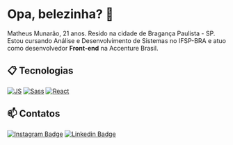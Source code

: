 # Opa, belezinha? 🎈

Matheus Munarão, 21 anos. Resido na cidade de Bragança Paulista - SP. 
Estou cursando Análise e Desenvolvimento de Sistemas no IFSP-BRA e atuo como desenvolvedor **Front-end** na Accenture Brasil.

## 📋 Tecnologias

[![JS](https://img.shields.io/badge/JavaScript-5E5C5C?style=for-the-badge&logo=javascript&logoColor=F7DF1E&style=plastic)]()
[![Sass](https://img.shields.io/badge/Sass-CC6699?style=for-the-badge&logo=sass&logoColor=white&style=plastic)]()
[![React](https://img.shields.io/badge/React-20232A?style=for-the-badge&logo=react&logoColor=61DAFB&style=plastic)]()

## 📫 Contatos

[![Instagram Badge](https://img.shields.io/badge/@matheusmunarao-2D425E?style=flat&labelColor=2D425E&logo=instagram&logoColor=white&link=https://instagram.com/matheusmunarao)](https://instagram.com/matheusmunarao)
[![Linkedin Badge](https://img.shields.io/badge/Matheus%20Munarão-2D425E?style=flat&logo=Linkedin&logoColor=white&link=https://www.linkedin.com/in/matheusmunarao/)](https://www.linkedin.com/in/matheusmunarao/)
